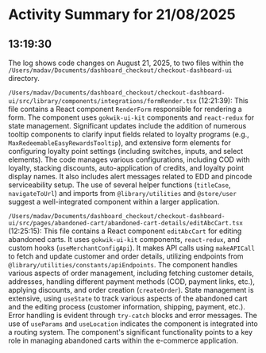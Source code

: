 # Activity Summary for 21/08/2025

## 13:19:30
The log shows code changes on August 21, 2025, to two files within the `/Users/madav/Documents/dashboard_checkout/checkout-dashboard-ui` directory.


`/Users/madav/Documents/dashboard_checkout/checkout-dashboard-ui/src/library/components/integrations/formRender.tsx` (12:21:39): This file contains a React component `RenderForm` responsible for rendering a form.  The component uses `gokwik-ui-kit` components and `react-redux` for state management.  Significant updates include the addition of numerous tooltip components to clarify input fields related to loyalty programs (e.g.,  `MaxRedeemableEasyRewardsTooltip`),  and extensive form elements for configuring loyalty point settings (including switches, inputs, and select elements).  The code manages various configurations, including COD with loyalty, stacking discounts, auto-application of credits, and loyalty point display names.  It also includes alert messages related to EDD and pincode serviceability setup.  The use of several helper functions (`titleCase`, `navigateToUrl`) and imports from `@library/utilities` and `@store/user` suggest a well-integrated component within a larger application.

`/Users/madav/Documents/dashboard_checkout/checkout-dashboard-ui/src/pages/abandoned-cart/abandoned-cart-details/editAbcCart.tsx` (12:25:15): This file contains a React component `editAbcCart` for editing abandoned carts.  It uses `gokwik-ui-kit` components, `react-redux`, and custom hooks (`useMerchantConfigApi`). It makes API calls using  `makeAPICall` to fetch and update customer and order details, utilizing endpoints from `@library/utilities/constants/apiEndpoints`.  The component handles various aspects of order management, including fetching customer details, addresses, handling different payment methods (COD, payment links, etc.), applying discounts, and order creation (`createOrder`). State management is extensive, using `useState` to track various aspects of the abandoned cart and the editing process (customer information, shipping, payment, etc.).  Error handling is evident through `try-catch` blocks and error messages. The use of  `useParams` and `useLocation` indicates the component is integrated into a routing system.  The component's significant functionality points to a key role in managing abandoned carts within the e-commerce application.
